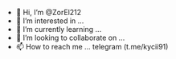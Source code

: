 - 👋 Hi, I’m @ZorEl212
- 👀 I’m interested in ...
- 🌱 I’m currently learning ...
- 💞️ I’m looking to collaborate on ...
- 📫 How to reach me ... telegram (t.me/kycii91)

<!---
ZorEl212/ZorEl212 is a ✨ special ✨ repository because its `README.md` (this file) appears on your GitHub profile.
You can click the Preview link to take a look at your changes.
--->
